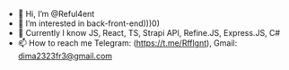 - 👋 Hi, I’m @Reful4ent
- 👀 I’m interested in back-front-end)))0)
- 🌱 Currently I know JS, React, TS, Strapi API, Refine.JS, Express.JS, C#
- 📫 How to reach me Telegram: (https://t.me/Rfflgnt), Gmail: dima2323fr3@gmail.com 

<!---
Reful4ent/Reful4ent is a ✨ special ✨ repository because its `README.md` (this file) appears on your GitHub profile.
You can click the Preview link to take a look at your changes.
--->
